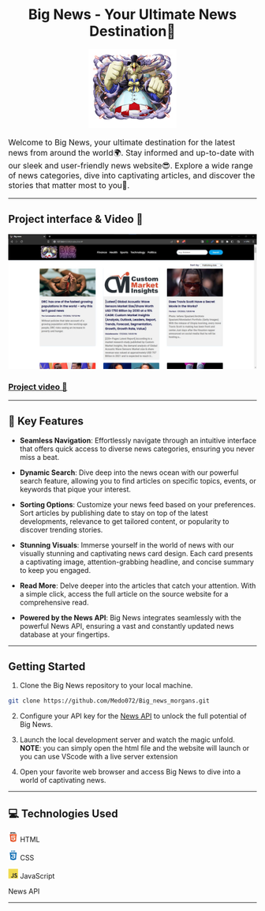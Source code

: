 <h1 align="center" id="title">Big News - Your Ultimate News Destination📰</h1>
<div align="center">
  <img src="assets/big_news_morgans_president_of_world_economy_news_by_bodskih_deqkgsw.png" alt="Big news morgans" width="180" height="160"/>
</div>

<p style="font-size: 16px;">Welcome to Big News, your ultimate destination for the latest news from around the world🌍. Stay informed and up-to-date with our sleek and user-friendly news website😎. Explore a wide range of news categories, dive into captivating articles, and discover the stories that matter most to you🤩.</p>
<hr>

<h2>Project interface & Video 🎥</h2>

<img src="assets/interface.jpg" alt="interface">

<h3>

[Project video 🎥](https://drive.google.com/file/d/10_Ne_ZAVoPdgO3dPBD1NOrXixWqNHZ8t/view?usp=sharing)

</h3>
<hr>

<h2>🧐 Key Features</h2>

* **Seamless Navigation**: Effortlessly navigate through an intuitive interface that offers quick access to diverse news categories, ensuring you never miss a beat.

* **Dynamic Search**: Dive deep into the news ocean with our powerful search feature, allowing you to find articles on specific topics, events, or keywords that pique your interest.

* **Sorting Options**: Customize your news feed based on your preferences. Sort articles by publishing date to stay on top of the latest developments, relevance to get tailored content, or popularity to discover trending stories.

* **Stunning Visuals**: Immerse yourself in the world of news with our visually stunning and captivating news card design. Each card presents a captivating image, attention-grabbing headline, and concise summary to keep you engaged.

* **Read More**: Delve deeper into the articles that catch your attention. With a simple click, access the full article on the source website for a comprehensive read.

* **Powered by the News API**: Big News integrates seamlessly with the powerful News API, ensuring a vast and constantly updated news database at your fingertips.
<hr>

<h2>Getting Started</h2>

1. Clone the Big News repository to your local machine.

```bash
git clone https://github.com/Medo072/Big_news_morgans.git
```
2. Configure your API key for the [News API](https://newsapi.org/) to unlock the full potential of Big News.

3. Launch the local development server and watch the magic unfold.  
    **NOTE**: you can simply open the html file and the website will launch or you can use VScode with a live server extension

4. Open your favorite web browser and access Big News to dive into a world of captivating news.
<hr>

<h2>💻 Technologies Used</h2>

<img src="https://github.com/devicons/devicon/blob/master/icons/html5/html5-original-wordmark.svg" alt="HTML" title="HTML" width="20" height="20"/> HTML  

<img src="https://github.com/devicons/devicon/blob/master/icons/css3/css3-plain-wordmark.svg" alt="CSS" title="CSS" width="20" height="20"/> CSS   

<img src="https://github.com/devicons/devicon/blob/master/icons/javascript/javascript-original.svg" alt="JS" title="JS" width="20" height="20"/> JavaScript   

News API
<hr>




